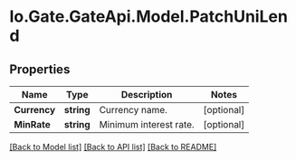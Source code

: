 
# Io.Gate.GateApi.Model.PatchUniLend

## Properties

Name | Type | Description | Notes
------------ | ------------- | ------------- | -------------
**Currency** | **string** | Currency name. | [optional] 
**MinRate** | **string** | Minimum interest rate. | [optional] 

[[Back to Model list]](../README.md#documentation-for-models)
[[Back to API list]](../README.md#documentation-for-api-endpoints)
[[Back to README]](../README.md)
